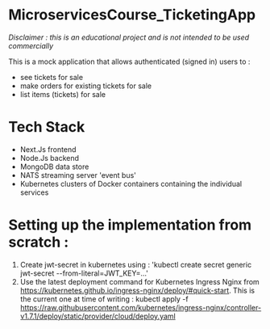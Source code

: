 # MicroservicesCourse_TicketingApp

*Disclaimer : this is an educational project and is not intended to be used commercially*

This is a mock application that allows authenticated (signed in) users to :
- see tickets for sale
- make orders for existing tickets for sale
- list items (tickets) for sale

# Tech Stack 
- Next.Js frontend
- Node.Js backend
- MongoDB data store
- NATS streaming server 'event bus'
- Kubernetes clusters of Docker containers containing the individual services

# Setting up the implementation from scratch : 
1) Create jwt-secret in kubernetes using : 'kubectl create secret generic jwt-secret --from-literal=JWT_KEY=...'
2) Use the latest deployment command for Kubernetes Ingress Nginx from https://kubernetes.github.io/ingress-nginx/deploy/#quick-start. This is the current one at time of writing : kubectl apply -f https://raw.githubusercontent.com/kubernetes/ingress-nginx/controller-v1.7.1/deploy/static/provider/cloud/deploy.yaml